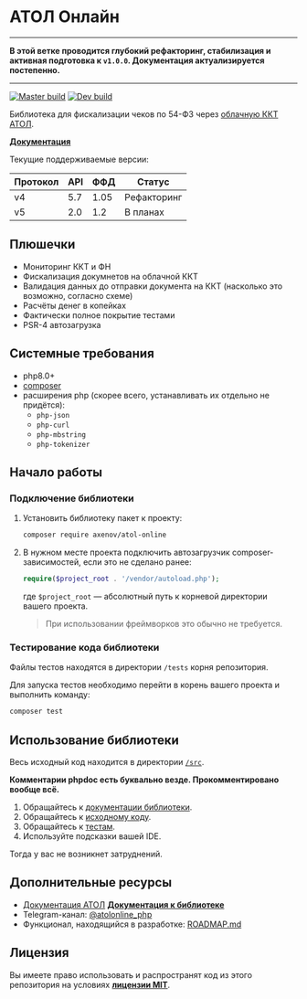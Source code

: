 # АТОЛ Онлайн

---

**В этой ветке проводится глубокий рефакторинг, стабилизация и активная подготовка к `v1.0.0`. Документация
актуализируется постепенно.**

---

[![Master build](https://github.com/anthonyaxenov/atol-online/actions/workflows/master.yml/badge.svg)](https://github.com/anthonyaxenov/atol-online/actions/workflows/master.yml)
[![Dev build](https://github.com/anthonyaxenov/atol-online/actions/workflows/dev.yml/badge.svg)](https://github.com/anthonyaxenov/atol-online/actions/workflows/dev.yml)

Библиотека для фискализации чеков по 54-ФЗ через [облачную ККТ АТОЛ](https://online.atol.ru/).

**[Документация](/docs/readme.md)**

Текущие поддерживаемые версии:

| Протокол | API | ФФД  | Статус      |
|----------|-----|------|-------------|
| v4       | 5.7 | 1.05 | Рефакторинг |
| v5       | 2.0 | 1.2  | В планах    |

## Плюшечки

* Мониторинг ККТ и ФН
* Фискализация докумнетов на облачной ККТ
* Валидация данных до отправки документа на ККТ (насколько это возможно, согласно схеме)
* Расчёты денег в копейках
* Фактически полное покрытие тестами
* PSR-4 автозагрузка

## Системные требования

* php8.0+
* [composer](https://getcomposer.org/)
* расширения php (скорее всего, устанавливать их отдельно не придётся):
    * `php-json`
    * `php-curl`
    * `php-mbstring`
    * `php-tokenizer`

## Начало работы

### Подключение библиотеки

1. Установить библиотеку пакет к проекту:
   ```bash
   composer require axenov/atol-online
   ```
2. В нужном месте проекта подключить автозагрузчик composer-зависимостей, если это не сделано ранее:
   ```php
   require($project_root . '/vendor/autoload.php');
   ```
   где `$project_root` — абсолютный путь к корневой директории вашего проекта.
   > При использовании фреймворков это обычно не требуется.

### Тестирование кода библиотеки

Файлы тестов находятся в директории `/tests` корня репозитория.

Для запуска тестов необходимо перейти в корень вашего проекта и выполнить команду:

```bash
composer test
```

## Использование библиотеки

Весь исходный код находится в директории [`/src`](/src).

**Комментарии phpdoc есть буквально везде. Прокомментировано вообще всё.**

1. Обращайтесь к [документации библиотеки](/docs).
2. Обращайтесь к [исходному коду](/src).
3. Обращайтесь к [тестам](/tests).
4. Используйте подсказки вашей IDE.

Тогда у вас не возникнет затруднений.

## Дополнительные ресурсы

* [Документация АТОЛ](https://online.atol.ru/lib/)
  **[Документация к библиотеке](/docs/readme.md)**
* Telegram-канал: [@atolonline_php](https://t.me/atolonline_php)
* Функционал, находящийся в разработке: [ROADMAP.md](ROADMAP.md)

## Лицензия

Вы имеете право использовать и распространят код из этого репозитория на условиях **[лицензии MIT](LICENSE)**.
